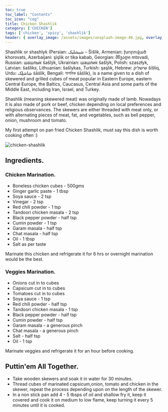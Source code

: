 ```yaml
---
toc: true
toc_label: "Contents"
toc_icon: "cog"
title: Chicken Shashlik
category: ['CHICKEN']
tags: ['chicken', 'spicy', 'shashlik']
header: { overlay_image: /assets/images/unsplash-image-40.jpg, overlay_filter: 0.5, og_image: 'https://2.bp.blogspot.com/-4AZhP5Tj9o0/WFaNT45jBWI/AAAAAAAAb5g/ipDyyCZL5e8KotnOVVMcpLL_CoOInxBBgCLcB/s1600/IMG-20161217-WA0013.jpg', caption: 'Photo credit: [**Unsplash**](https://unsplash.com)' }
---
```


Shashlik or shashlyk (Persian: شیشلیک‎ – Šišlik, Armenian: խորոված khorovats, Azerbaijani: şişlik or tikə kabab, Georgian: მწვადი mtsvadi, Russian: шашлы́к šašlýk, Ukrainian: шашли́к šašlýk, Polish: szaszłyk, Latvian: šašliks, Lithuanian: šašlykas, Turkish: şaşlık, Hebrew: שישליק‎ šíšliq, Urdu: شاشلِک śāślik, Bengali: শাশলিক śāślik), is a name given to a dish of skewered and grilled cubes of meat popular in Eastern Europe, eastern Central Europe, the Baltics, Caucasus, Central Asia and some parts of the Middle East, including Iran, Israel, and Turkey.

Shashlik (meaning skewered meat) was originally made of lamb. Nowadays it is also made of pork or beef, chicken depending on local preferences and religious observances. The skewers are either threaded with meat only, or with alternating pieces of meat, fat, and vegetables, such as bell pepper, onion, mushroom and tomato.

My first attempt on pan fried Chicken Shashlik, must say this dish is worth cooking often :)

![chicken-shashlik](https://2.bp.blogspot.com/-4AZhP5Tj9o0/WFaNT45jBWI/AAAAAAAAb5g/ipDyyCZL5e8KotnOVVMcpLL_CoOInxBBgCLcB/s1600/IMG-20161217-WA0013.jpg)

## Ingredients.
  
### Chicken Marination.

- Boneless chicken cubes - 500gms
- Ginger garlic paste - 1 tbsp
- Soya sauce - 2 tsp
- Vinegar - 2 tsp
- Red chili powder  - 1 tsp
- Tandoori chicken masala - 2 tsp
- Black pepper powder - half tsp
- Cumin powder - 1 tsp
- Garam masala - half tsp
- Chat masala - half tsp
- Oil - 1 tbsp
- Salt as per taste

Marinate this chicken and refrigerate it for 6 hrs or overnight marination would be the best.
 
### Veggies Marination.

- Onions cut in to cubes
- Capsicum cut in to cubes
- Tomatoes cut in to cubes
- Soya sauce - 1 tsp
- Red chili powder  - half tsp
- Tandoori chicken masala - 1 tsp
- Black pepper powder - half tsp
- Cumin powder - half tsp
- Garam masala - a generous pinch
- Chat masala -  a generous pinch
- Salt - half tsp
- Oil - 1 tsp

Marinate veggies and refrigerate it for an hour before cooking.

## Puttin'em All Together.

- Take wooden skewers and soak it in water for 30 minutes.
- Thread cubes of marinated capsicum,onion, tomato and chicken in the skewer, repeat the process depending upon on the length of the skewer. 
- In a non stick pan add 4 - 5 tbsps of oil and shallow fry it, keep it covered and cook it on medium to low flame, keep turning it every 5 minutes until it is cooked.
